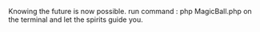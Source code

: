 Knowing the future is now possible.
run command :  php MagicBall.php on the terminal and let the spirits guide you.
